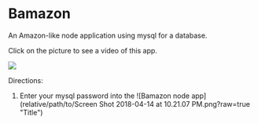 # Bamazon
An Amazon-like node application using mysql for a database.

Click on the picture to see a video of this app.

[![](http://img.youtube.com/vi/QtDGbdDekKU/0.jpg)](http://www.youtube.com/watch?v=QtDGbdDekKU "Bamazon Node App with MySQL")

Directions:
1.  Enter your mysql password into the 
![Bamazon node app](relative/path/to/Screen Shot 2018-04-14 at 10.21.07 PM.png?raw=true "Title")
